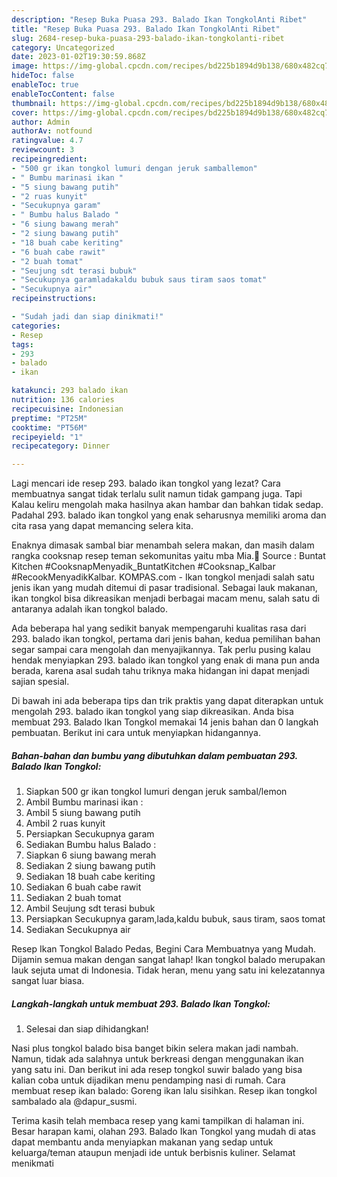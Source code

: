 ```yaml
---
description: "Resep Buka Puasa 293. Balado Ikan TongkolAnti Ribet"
title: "Resep Buka Puasa 293. Balado Ikan TongkolAnti Ribet"
slug: 2684-resep-buka-puasa-293-balado-ikan-tongkolanti-ribet
category: Uncategorized
date: 2023-01-02T19:30:59.868Z
image: https://img-global.cpcdn.com/recipes/bd225b1894d9b138/680x482cq70/293-balado-ikan-tongkol-foto-resep-utama.jpg
hideToc: false
enableToc: true
enableTocContent: false
thumbnail: https://img-global.cpcdn.com/recipes/bd225b1894d9b138/680x482cq70/293-balado-ikan-tongkol-foto-resep-utama.jpg
cover: https://img-global.cpcdn.com/recipes/bd225b1894d9b138/680x482cq70/293-balado-ikan-tongkol-foto-resep-utama.jpg
author: Admin
authorAv: notfound
ratingvalue: 4.7
reviewcount: 3
recipeingredient:
- "500 gr ikan tongkol lumuri dengan jeruk samballemon"
- " Bumbu marinasi ikan "
- "5 siung bawang putih"
- "2 ruas kunyit"
- "Secukupnya garam"
- " Bumbu halus Balado "
- "6 siung bawang merah"
- "2 siung bawang putih"
- "18 buah cabe keriting"
- "6 buah cabe rawit"
- "2 buah tomat"
- "Seujung sdt terasi bubuk"
- "Secukupnya garamladakaldu bubuk saus tiram saos tomat"
- "Secukupnya air"
recipeinstructions:

- "Sudah jadi dan siap dinikmati!"
categories:
- Resep
tags:
- 293
- balado
- ikan

katakunci: 293 balado ikan 
nutrition: 136 calories
recipecuisine: Indonesian
preptime: "PT25M"
cooktime: "PT56M"
recipeyield: "1"
recipecategory: Dinner

---
```



Lagi mencari ide resep 293. balado ikan tongkol yang lezat? Cara membuatnya sangat tidak terlalu sulit namun tidak gampang juga. Tapi Kalau keliru mengolah maka hasilnya akan hambar dan bahkan tidak sedap. Padahal 293. balado ikan tongkol yang enak seharusnya memiliki aroma dan cita rasa yang dapat memancing selera kita.


Enaknya dimasak sambal biar menambah selera makan, dan masih dalam rangka cooksnap resep teman sekomunitas yaitu mba Mia.🥰 Source : Buntat Kitchen #CooksnapMenyadik_BuntatKitchen #Cooksnap_Kalbar #RecookMenyadikKalbar. KOMPAS.com - Ikan tongkol menjadi salah satu jenis ikan yang mudah ditemui di pasar tradisional. Sebagai lauk makanan, ikan tongkol bisa dikreasikan menjadi berbagai macam menu, salah satu di antaranya adalah ikan tongkol balado.

Ada beberapa hal yang sedikit banyak mempengaruhi kualitas rasa dari 293. balado ikan tongkol, pertama dari jenis bahan, kedua pemilihan bahan segar sampai cara mengolah dan menyajikannya. Tak perlu pusing kalau hendak menyiapkan 293. balado ikan tongkol yang enak di mana pun anda berada, karena asal sudah tahu triknya maka hidangan ini dapat menjadi sajian spesial.


Di bawah ini ada beberapa tips dan trik praktis yang dapat diterapkan untuk mengolah 293. balado ikan tongkol yang siap dikreasikan. Anda bisa membuat 293. Balado Ikan Tongkol memakai 14 jenis bahan dan 0 langkah pembuatan. Berikut ini cara untuk menyiapkan hidangannya.

<!--inarticleads1-->

##### Bahan-bahan dan bumbu yang dibutuhkan dalam pembuatan 293. Balado Ikan Tongkol:

1. Siapkan 500 gr ikan tongkol lumuri dengan jeruk sambal/lemon
1. Ambil  Bumbu marinasi ikan :
1. Ambil 5 siung bawang putih
1. Ambil 2 ruas kunyit
1. Persiapkan Secukupnya garam
1. Sediakan  Bumbu halus Balado :
1. Siapkan 6 siung bawang merah
1. Sediakan 2 siung bawang putih
1. Sediakan 18 buah cabe keriting
1. Sediakan 6 buah cabe rawit
1. Sediakan 2 buah tomat
1. Ambil Seujung sdt terasi bubuk
1. Persiapkan Secukupnya garam,lada,kaldu bubuk, saus tiram, saos tomat
1. Sediakan Secukupnya air


Resep Ikan Tongkol Balado Pedas, Begini Cara Membuatnya yang Mudah. Dijamin semua makan dengan sangat lahap! Ikan tongkol balado merupakan lauk sejuta umat di Indonesia. Tidak heran, menu yang satu ini kelezatannya sangat luar biasa. 

<!--inarticleads2-->

##### Langkah-langkah untuk membuat 293. Balado Ikan Tongkol:


1. Selesai dan siap dihidangkan!

Nasi plus tongkol balado bisa banget bikin selera makan jadi nambah. Namun, tidak ada salahnya untuk berkreasi dengan menggunakan ikan yang satu ini. Dan berikut ini ada resep tongkol suwir balado yang bisa kalian coba untuk dijadikan menu pendamping nasi di rumah. Cara membuat resep ikan balado: Goreng ikan lalu sisihkan. Resep ikan tongkol sambalado ala @dapur_susmi. 

Terima kasih telah membaca resep yang kami tampilkan di halaman ini. Besar harapan kami, olahan 293. Balado Ikan Tongkol yang mudah di atas dapat membantu anda menyiapkan makanan yang sedap untuk keluarga/teman ataupun menjadi ide untuk berbisnis kuliner. Selamat menikmati
